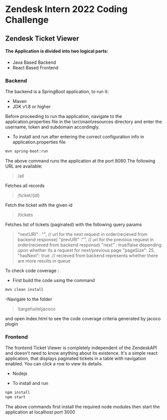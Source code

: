 # Zendesk Intern 2022 Coding Challenge
## Zendesk Ticket Viewer

#### The Application is divided into two logical parts:
- Java Based Backend
- React Based Frontend

### Backend
The backend is a SpringBoot application, to run it:
- Maven
- JDK v1.8 or higher

Before proceeding to run tha application, navigate to the application.properties file in the \src\main\resources directory and enter the username, token and subdomain accordingly.

- To install and run after entering the correct configuration info in application.properties file
```sh
mvn spring-boot:run
```
The above command runs the application at the port 8080
The following URL are available:
> /all

Fetches all records
> /ticket/{id}

Fetch the ticket with the given id
> /tickets

Fetches list of tickets (paginated) with the following query params
> "nextURI" : "", // url for the next request in order(recieved from backend response)
  "prevURI" :"", //  url for the previous request in order(recieved from backend response)
  "next" : true/false depending upon whether its a request for next/previous page
  "pageSize": 25,
  "hasNext": true  .// recieved from backend represents whether there are more results in queue

To check code coverage :
- First build the code using the command
 ```sh
mvn clean install
```
-Navigate to the folder 
> \target\site\jacoco

and open index.html to see the code coverage criteria generated by jacoco plugin



### Frontend
The frontend Ticket Viewer is completely independent of the ZendeskAPI and doesn't need to know anything about its existence. It's a simple react application, that displays paginated tickets in a table with navigation enabled. You can click a row to view its details.
- Nodejs

- To install and run 
```sh
npm install
npm start
```
The above commands first install the required node modules then start the application at localhost port 3000
